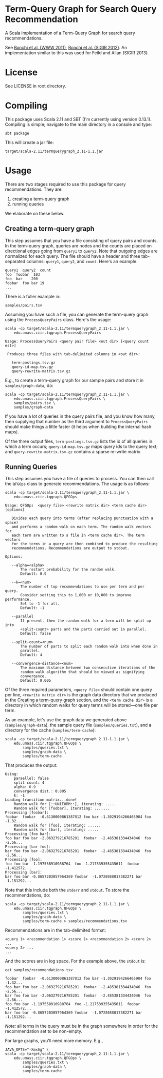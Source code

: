 Term-Query Graph for Search Query Recommendation
================================================

A Scala implementation of a Term-Query Graph for search query recommendations.

See [Bonchi et al. (WWW 2011)](http://dl.acm.org/citation.cfm?id=1963201), 
[Bonchi et al. (SIGIR 2012)](http://zola.di.unipi.it/rossano/wp-content/papercite-data/pdf/sigir12.pdf). An implementation similar to this was used for Feild and Allan (SIGIR 2013).

License
=======

See LICENSE in root directory.


Compiling
=========

This package uses Scala 2.11 and SBT (I'm currently using version 0.13.1). 
Compiling is simple; navigate to the main directory in a console and type:

    sbt package

This will create a jar file:

    target/scala-2.11/termquerygraph_2.11-1.1.jar



Usage
=====

There are two stages required to use this package for query recommendations.
They are: 

1. creating a term-query graph
2. running queries 

We elaborate on these below.


<a name="creating-graph"></a>
Creating a term-query graph
---------------------------

This step assumes that you have a file consisting of query pairs and counts. 
In the term-query graph, queries are nodes and the counts are placed on
directional edges going from `query1` to `query2`. Note that outgoing edges are
normalized for each query. The file should have a header and three tab-separated
columns: `query1`, `query2`, and `count`. Here's an example:

    query1  query2  count
    foo  foobar  103
    foo  bar    200
    foobar  foo bar 19
    ...

There is a fuller example in:

    samples/pairs.tsv

Assuming you have such a file, you can generate the term-query graph using
the `ProcessQueryPairs` class. Here's the usage:

    scala -cp target/scala-2.11/termquerygraph_2.11-1.1.jar \
        edu.umass.ciir.tqgraph.ProcessQueryPairs
    
    Usage: ProcessQueryPairs <query pair file> <out dir> [<query count est>]
    
     Produces three files with tab-delimited columns in <out dir>:
    
       term-postings.tsv.gz
       query-id-map.tsv.gz
       query-rewrite-matrix.tsv.gz


E.g., to create a term-query graph for our sample pairs and store it in 
`samples/graph-data`, do:

    scala -cp target/scala-2.11/termquerygraph_2.11-1.1.jar \
        edu.umass.ciir.tqgraph.ProcessQueryPairs \
        samples/pairs.tsv \
        samples/graph-data

If you have a lot of queries in the query pairs file, and you know how many, 
then supplying that number as the third argument to `ProcessQueryPairs` should
make things a little faster (it helps when building the internal hash maps).

Of the three output files, `term-postings.tsv.gz` lists the id of all queries in
which a term occurs; `query-id-map.tsv.gz` maps query ids to the query text; and
`query-rewrite-matrix.tsv.gz` contains a sparse re-write matrix.


Running Queries
----------------

This step assumes you have a file of queries to process. You can then call the
`QFGOps` class to generate recommendations. The usage is as follows:

    scala -cp target/scala-2.11/termquerygraph_2.11-1.1.jar \
        edu.umass.ciir.tqgraph.QFGOps
        
    Usage: QFGOps  <query file> <rewrite matrix dir> <term cache dir> [options]

       Divides each query into terms (after replacing punctuation with a space)
       and performs a random walk on each term. The random walk vectors for 
       each term are written to a file in <term cache dir>. The term vectors
       for the terms in a query are then combined to produce the resulting
       recommendations. Recommendations are output to stdout.

    Options:

       --alpha=<alpha>
           The restart probability for the random walk. 
           Default: 0.9

       --k=<num>
           The number of top recommendations to use per term and per query. 
           Consider setting this to 1,000 or 10,000 to improve performance.
           Set to -1 for all.
           Default: -1
           
       --parallel
           If present, then the random walk for a term will be split up into
           <split-count> parts and the parts carried out in parallel.
           Default: false
           
       --split-count=<num>
           The number of parts to split each random walk into when done in
           parallel. 
           Default: 4
           
       --convergence-distance=<num>
           The maximum distance between two consecutive iterations of the 
           random walk algorithm that should be viewed as signifying 
           convergence. 
           Default: 0.005


Of the three required parameters, `<query file>` should contain one query per 
line, `<rewrite matrix dir>` is the graph data directory that we produced in the
[Creating a term-query graph](#creating-graph) section, and the 
`<term cache dir>` is a directory in which random walks for query terms will be
stored&mdash;one file per term.

As an example, let's use the graph data we generated above 
(`samples/graph-data`), the sample query file (`samples/queries.txt`), and a 
directory for the cache (`samples/term-cache`):

    scala -cp target/scala-2.11/termquerygraph_2.11-1.1.jar \
        edu.umass.ciir.tqgraph.QFGOps \
            samples/queries.txt \
            samples/graph-data \
            samples/term-cache

That produces the output:

    Using:
        paraellel: false
        split count: 4
        alpha: 0.9
        convergence dist.: 0.005
        k: -1
    Loading transition matrix...done!
        Random walk for [::UNIFORM::], iterating: .....
        Random walk for [foobar], iterating: .......
    Processing [foobar]:
    foobar  foobar  -0.6130000861387812 foo bar -1.3029194266465904 foo -1.32...
        Random walk for [foo], iterating: ......
        Random walk for [bar], iterating: .....
    Processing [foo bar]:
    foo bar foo bar -2.063279216785201  foobar  -2.485381334434046  foo -2.56...
    Processing [bar foo]:
    bar foo foo bar -2.063279216785201  foobar  -2.485381334434046  foo -2.56...
    Processing [foo]:
    foo foo bar -1.197558910988764  foo -1.217539355435611  foobar  -1.412572...
    Processing [bar]:
    bar foo bar -0.8657203057964369 foobar  -1.0728088017382271 bar -1.151292...

Note that this include both the `stderr` and `stdout`. To store the 
recommendations, do: 


    scala -cp target/scala-2.11/termquerygraph_2.11-1.1.jar \
        edu.umass.ciir.tqgraph.QFGOps \
            samples/queries.txt \
            samples/graph-data \
            samples/term-cache > samples/recommendations.tsv

Recommendations are in the tab-delimited format:

    <query 1> <recommendation 1> <score 1> <recommendation 2> <score 2> ...
    <query 2> ...
    ...

And the scores are in log space. For the example above, the `stdout` is: 

    cat samples/recommendations.tsv 

    foobar  foobar  -0.6130000861387812 foo bar -1.3029194266465904 foo -1.32...
    foo bar foo bar -2.063279216785201  foobar  -2.485381334434046  foo -2.56...
    bar foo foo bar -2.063279216785201  foobar  -2.485381334434046  foo -2.56...
    foo foo bar -1.197558910988764  foo -1.217539355435611  foobar  -1.412572...
    bar foo bar -0.8657203057964369 foobar  -1.0728088017382271 bar -1.151292...

*Note:* all terms in the query must be in the graph somewhere in order for the 
recommendation set to be non-empty.

For large graphs, you'll need more memory. E.g.,

    JAVA_OPTS="-Xmx6g" \
    scala -cp target/scala-2.11/termquerygraph_2.11-1.1.jar \
        edu.umass.ciir.tqgraph.QFGOps \
            samples/queries.txt \
            samples/graph-data \
            samples/term-cache